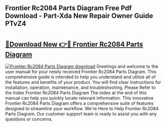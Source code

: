 ## Frontier Rc2084 Parts Diagram Free Pdf Download - Part-Xda New Repair Owner Guide PTvZ4

# <h2><a href="http://dfheq70.blite.top/?on=Frontier+Rc2084+Parts+Diagram">🔗Download New 👉🔴 Frontier Rc2084 Parts Diagram</a></h2>

[![Frontier Rc2084 Parts Diagram download](https://i.imgur.com/lujVjoI.png)](http://dfheq70.blite.top/?on=Frontier+Rc2084+Parts+Diagram)
Greetings and welcome to the user manual for your newly received Frontier Rc2084 Parts Diagram. This comprehensive guide is intended to help you understand and utilize all of the features and benefits of your product. You will find clear instructions for installation, operation, maintenance, and troubleshooting. Please Refer to the Index Frontier Rc2084 Parts Diagram The index at the end of this manual can help you quickly locate relevant information. This innovative Frontier Rc2084 Parts Diagram offers a comprehensive suite of features designed to streamline your workflow. We're Here to Help Frontier Rc2084 Parts Diagram. Our customer support team is ready to assist you with any questions or concerns.
